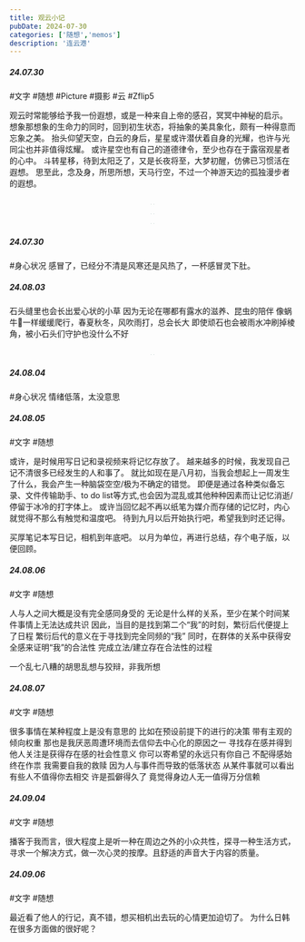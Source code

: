```yaml
---
title: 观云小记
pubDate: 2024-07-30
categories: ['随想','memos']
description: '连云港'
---
```

##### 24.07.30
\#文字 #随想
\#Picture #摄影 #云 #Zflip5

观云时常能够给予我一份遐想，或是一种来自上帝的感召，冥冥中神秘的启示。
想象那想象的生命力的同时，回到初生状态，将抽象的美具象化，颇有一种得意而忘象之美。
抬头仰望天空，白云的身后，星星或许潜伏着自身的光耀，也许与光同尘也并非值得炫耀。
或许星空也有自己的道德律令，至少也存在于露宿观星者的心中。
斗转星移，待到太阳乏了，又是长夜将至，大梦初醒，仿佛已习惯活在遐想。
思至此，念及身，所思所想，天马行空，不过一个神游天边的孤独漫步者的遐想。
<div style="text-align: center;">
<img src="https://12c3bda.webp.li/20240730_154031.jpg" style="zoom:8%;" />
<img src="https://12c3bda.webp.li/20240730_163157.jpg" style="zoom:8%;" />
</div>
<div style="text-align: center;">
<img src="https://12c3bda.webp.li/20240730_183936.jpg" style="zoom:8%;" />
<img src="https://12c3bda.webp.li/20240730_184533.jpg" style="zoom:8%;" />
</div>
<div style="text-align: center;">
<img src="https://12c3bda.webp.li/20240730_184609.jpg" style="zoom:5%;" />
<img src="https://12c3bda.webp.li/20240730_185339.jpg" style="zoom:5%;" />
</div>

##### 24.07.30
\#身心状况
感冒了，已经分不清是风寒还是风热了，一杯感冒灵下肚。

##### 24.08.03
石头缝里也会长出爱心状的小草
因为无论在哪都有露水的滋养、昆虫的陪伴
像蜗牛🐌一样缓缓爬行，春夏秋冬，风吹雨打，总会长大
即使顽石也会被雨水冲刷掉棱角，被小石头们守护也没什么不好
<div style="text-align: center;">
<img src="https://12c3bda.webp.li/20240803_061046.jpg" style="zoom:8%;" />
<img src="https://12c3bda.webp.li/20240803_063108.jpg" style="zoom:8%;" />
</div>

##### 24.08.04
\#身心状况 情绪低落，太没意思

##### 24.08.05
\#文字 #随想 

或许，是时候用写日记和录视频来将记忆存放了。
越来越多的时候，我发现自己记不清很多已经发生的人和事了。
就比如现在是八月初，当我会想起上一周发生了什么，我会产生一种脑袋空空/极为不确定的错觉。
即便是通过各种类似备忘录、文件传输助手、to do list等方式,也会因为混乱或其他种种因素而让记忆消逝/停留于冰冷的打字体上。
或许当回忆起不再以纸笔为媒介而存储的记忆时，内心就觉得不那么有触觉和温度吧。
待到九月以后开始执行吧，希望我到时还记得。

买厚笔记本写日记，相机到年底吧。
以月为单位，再进行总结，存个电子版，以便回顾。

##### 24.08.06
\#文字 #随想 

人与人之间大概是没有完全感同身受的
无论是什么样的关系，至少在某个时间某件事情上无法达成共识
因此，当目的是找到第二个“我”的时刻，繁衍后代便提上了日程
繁衍后代的意义在于寻找到完全同频的“我”
同时，在群体的关系中获得安全感来证明“我”的合法性
完成立法/建立存在合法性的过程

一个乱七八糟的胡思乱想与狡辩，非我所想

##### 24.08.07
\#文字 #随想 

很多事情在某种程度上是没有意思的
比如在预设前提下的进行的决策
带有主观的倾向权重
那也是我厌恶周遭环境而去信仰去中心化的原因之一
寻找存在感并得到他人关注是获得存在感的社会性意义
你可以寄希望的永远只有你自己
不配得感始终在作祟
我需要自我的救赎
因为人与事件而导致的低落状态
从某件事就可以看出
有些人不值得你去相交
许是孤僻得久了 竟觉得身边人无一值得万分信赖





##### 24.09.04
\#文字 #随想 

播客于我而言，很大程度上是听一种在周边之外的小众共性，探寻一种生活方式，寻求一个解决方式，做一次心灵的按摩。且舒适的声音大于内容的质量。

##### 24.09.06
\#文字 #随想 

最近看了他人的行记，真不错，想买相机出去玩的心情更加迫切了。
为什么日韩在很多方面做的很好呢？